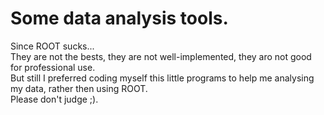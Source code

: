 # Some data analysis tools.
Since ROOT sucks...<br>
They are not the bests, they are not well-implemented, they aro not good for professional use.<br>
But still I preferred coding myself this little programs to help me analysing my data, rather then using ROOT.<br>
Please don't judge ;).
